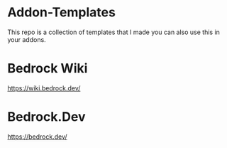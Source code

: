 # Addon-Templates

This repo is a collection of templates that I made you can also use this in your addons.

# Bedrock Wiki
https://wiki.bedrock.dev/
# Bedrock.Dev
https://bedrock.dev/


